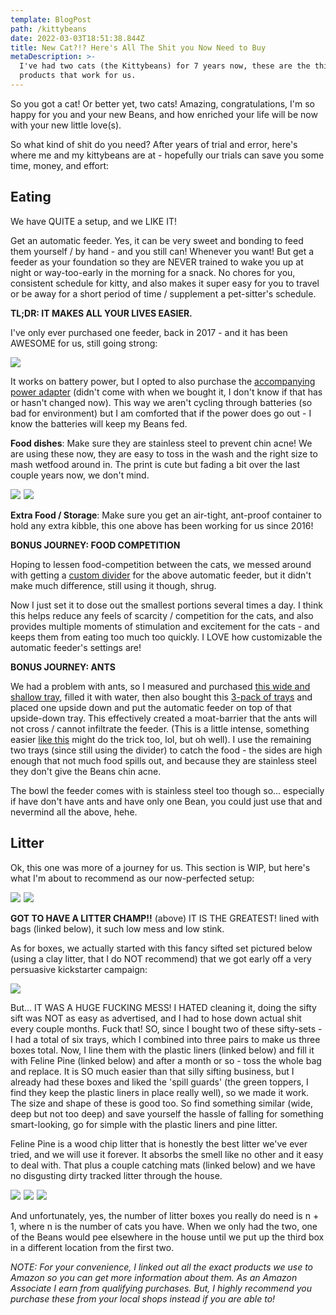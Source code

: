 ```yaml
---
template: BlogPost
path: /kittybeans
date: 2022-03-03T18:51:38.844Z
title: New Cat?!? Here's All The Shit you Now Need to Buy
metaDescription: >-
  I've had two cats (the Kittybeans) for 7 years now, these are the things and
  products that work for us.
---
```

So you got a cat! Or better yet, two cats! Amazing, congratulations, I'm so happy for you and your new Beans, and how enriched your life will be now with your new little love(s). 

So what kind of shit do you need? After years of trial and error, here's where me and my kittybeans are at - hopefully our trials can save you some time, money, and effort: 

## Eating

We have QUITE a setup, and we LIKE IT!

Get an automatic feeder. Yes, it can be very sweet and bonding to feed them yourself / by hand - and you still can! Whenever you want! But get a feeder as your foundation so they are NEVER trained to wake you up at night or way-too-early in the morning for a snack. No chores for you, consistent schedule for kitty, and also makes it super easy for you to travel or be away for a short period of time / supplement a pet-sitter's schedule. 

**TL;DR: IT MAKES ALL YOUR LIVES EASIER.** 

I've only ever purchased one feeder, back in 2017 - and it has been AWESOME for us, still going strong: 

<a href="https://www.amazon.com/gp/product/B00VIXRB6O?ie=UTF8&psc=1&linkCode=li3&tag=tblogfyi22-20&linkId=b6f040c7d5391decada43eb80dadf6b4&language=en_US&ref_=as_li_ss_il" target="_blank"><img border="0" src="//ws-na.amazon-adsystem.com/widgets/q?_encoding=UTF8&ASIN=B00VIXRB6O&Format=_SL250_&ID=AsinImage&MarketPlace=US&ServiceVersion=20070822&WS=1&tag=tblogfyi22-20&language=en_US" ></a><img src="https://ir-na.amazon-adsystem.com/e/ir?t=tblogfyi22-20&language=en_US&l=li3&o=1&a=B00VIXRB6O" width="1" height="1" border="0" alt="" style="border:none !important; margin:0px !important;" />

It works on battery power, but I opted to also purchase the [accompanying power adapter](https://amzn.to/349JQ26) (didn't come with when we bought it, I don't know if that has or hasn't changed now). This way we aren't cycling through batteries (so bad for environment) but I am comforted that if the power does go out - I know the batteries will keep my Beans fed. 

**Food dishes**: Make sure they are stainless steel to prevent chin acne! We are using these now, they are easy to toss in the wash and the right size to mash wetfood around in. The print is cute but fading a bit over the last couple years now, we don't mind. 

<a href="https://www.amazon.com/gp/product/B08MZQX8GL?ie=UTF8&psc=1&linkCode=li1&tag=tblogfyi22-20&linkId=16c7042749da20f1186ecee3504d73df&language=en_US&ref_=as_li_ss_il" target="_blank"><img border="0" src="//ws-na.amazon-adsystem.com/widgets/q?_encoding=UTF8&ASIN=B08MZQX8GL&Format=_SL110_&ID=AsinImage&MarketPlace=US&ServiceVersion=20070822&WS=1&tag=tblogfyi22-20&language=en_US" ></a><img src="https://ir-na.amazon-adsystem.com/e/ir?t=tblogfyi22-20&language=en_US&l=li1&o=1&a=B08MZQX8GL" width="1" height="1" border="0" alt="" style="border:none !important; margin:0px !important;" />      <a href="https://www.amazon.com/gp/product/B007RBB662?ie=UTF8&psc=1&linkCode=li1&tag=tblogfyi22-20&linkId=81bdf5dd73a6d91bf1b87be18dbfab0b&language=en_US&ref_=as_li_ss_il" target="_blank"><img border="0" src="//ws-na.amazon-adsystem.com/widgets/q?_encoding=UTF8&ASIN=B007RBB662&Format=_SL110_&ID=AsinImage&MarketPlace=US&ServiceVersion=20070822&WS=1&tag=tblogfyi22-20&language=en_US" ></a><img src="https://ir-na.amazon-adsystem.com/e/ir?t=tblogfyi22-20&language=en_US&l=li1&o=1&a=B007RBB662" width="1" height="1" border="0" alt="" style="border:none !important; margin:0px !important;" />

**Extra Food / Storage**: Make sure you get an air-tight, ant-proof container to hold any extra kibble, this one above has been working for us since 2016! 

**BONUS JOURNEY: FOOD COMPETITION**

Hoping to lessen food-competition between the cats, we messed around with getting a [custom divider](https://amzn.to/3HDjq6D) for the above automatic feeder, but it didn't make much difference, still using it though, shrug.

Now I just set it to dose out the smallest portions several times a day. I think this helps reduce any feels of scarcity / competition for the cats, and also provides multiple moments of stimulation and excitement for the cats - and keeps them from eating too much too quickly. I LOVE how customizable the automatic feeder's settings are! 

**BONUS JOURNEY: ANTS**

We had a problem with ants, so I measured and purchased [this wide and shallow tray](https://amzn.to/3HHlieF), filled it with water, then also bought this [3-pack of trays](https://amzn.to/3Mlp5ll) and placed one upside down and put the automatic feeder on top of that upside-down tray. This effectively created a moat-barrier that the ants will not cross / cannot infiltrate the feeder. (This is a little intense, something easier [like this](https://amzn.to/3Kf43mB) might do the trick too, lol, but oh well). I use the remaining two trays (since still using the divider) to catch the food - the sides are high enough that not much food spills out, and because they are stainless steel they don't give the Beans chin acne. 

The bowl the feeder comes with is stainless steel too though so... especially if have don't have ants and have only one Bean, you could just use that and nevermind all the above, hehe.

## Litter

Ok, this one was more of a journey for us. This section is WIP, but here's what I'm about to recommend as our now-perfected setup: 

<a href="https://www.amazon.com/gp/product/B001N3JEPK?ie=UTF8&psc=1&linkCode=li3&tag=tblogfyi22-20&linkId=74ae10eaf6d5facd2d88358ed7b2fe3f&language=en_US&ref_=as_li_ss_il" target="_blank"><img border="0" src="//ws-na.amazon-adsystem.com/widgets/q?_encoding=UTF8&ASIN=B001N3JEPK&Format=_SL250_&ID=AsinImage&MarketPlace=US&ServiceVersion=20070822&WS=1&tag=tblogfyi22-20&language=en_US" ></a><img src="https://ir-na.amazon-adsystem.com/e/ir?t=tblogfyi22-20&language=en_US&l=li3&o=1&a=B001N3JEPK" width="1" height="1" border="0" alt="" style="border:none !important; margin:0px !important;" /> <a href="https://www.amazon.com/gp/product/B001Q9EHIU?ie=UTF8&psc=1&linkCode=li2&tag=tblogfyi22-20&linkId=4bae77eebbaa9ad9e8bb46e104508537&language=en_US&ref_=as_li_ss_il" target="_blank"><img border="0" src="//ws-na.amazon-adsystem.com/widgets/q?_encoding=UTF8&ASIN=B001Q9EHIU&Format=_SL160_&ID=AsinImage&MarketPlace=US&ServiceVersion=20070822&WS=1&tag=tblogfyi22-20&language=en_US" ></a><img src="https://ir-na.amazon-adsystem.com/e/ir?t=tblogfyi22-20&language=en_US&l=li2&o=1&a=B001Q9EHIU" width="1" height="1" border="0" alt="" style="border:none !important; margin:0px !important;" />  

**GOT TO HAVE A LITTER CHAMP!!** (above) IT IS THE GREATEST! lined with bags (linked below), it such low mess and low stink.

As for boxes, we actually started with this fancy sifted set pictured below (using a clay litter, that I do NOT recommend) that we got early off a very persuasive kickstarter campaign:

<a href="https://www.amazon.com/Luuup-Litter-Box-Non-Stick-High-Sided/dp/B072FK9V1R?crid=FK75U2KI5KZP&keywords=sifting+litter+box&qid=1646336505&s=pet-supplies&sprefix=sifting+litter+box%2Cpets%2C130&sr=1-5&linkCode=li2&tag=tblogfyi22-20&linkId=32a4dbaf592bd232b5b5a2cbe91eaf7d&language=en_US&ref_=as_li_ss_il" target="_blank"><img border="0" src="//ws-na.amazon-adsystem.com/widgets/q?_encoding=UTF8&ASIN=B072FK9V1R&Format=_SL160_&ID=AsinImage&MarketPlace=US&ServiceVersion=20070822&WS=1&tag=tblogfyi22-20&language=en_US" ></a><img src="https://ir-na.amazon-adsystem.com/e/ir?t=tblogfyi22-20&language=en_US&l=li2&o=1&a=B072FK9V1R" width="1" height="1" border="0" alt="" style="border:none !important; margin:0px !important;" />

But... IT WAS A HUGE FUCKING MESS! I HATED cleaning it, doing the sifty sift was NOT as easy as advertised, and I had to hose down actual shit every couple months. Fuck that! SO, since I bought two of these sifty-sets - I had a total of six trays, which I combined into three pairs to make us three boxes total. Now, I line them with the plastic liners (linked below) and fill it with Feline Pine (linked below) and after a month or so - toss the whole bag and replace. It is SO much easier than that silly sifting business, but I already had these boxes and liked the 'spill guards' (the green toppers, I find they keep the plastic liners in place really well), so we made it work. The size and shape of these is good too. So find something similar (wide, deep but not too deep) and save yourself the hassle of falling for something smart-looking, go for simple with the plastic liners and pine litter.  

Feline Pine is a wood chip litter that is honestly the best litter we've ever tried, and we will use it forever. It absorbs the smell like no other and it easy to deal with. That plus a couple  catching mats (linked below)  and we have no disgusting dirty tracked litter through the house. 

 <a href="https://www.amazon.com/gp/product/B01DUZZ5IS?ie=UTF8&psc=1&linkCode=li2&tag=tblogfyi22-20&linkId=b24da868df116eba1212872c9eacb9b0&language=en_US&ref_=as_li_ss_il" target="_blank"><img border="0" src="//ws-na.amazon-adsystem.com/widgets/q?_encoding=UTF8&ASIN=B01DUZZ5IS&Format=_SL160_&ID=AsinImage&MarketPlace=US&ServiceVersion=20070822&WS=1&tag=tblogfyi22-20&language=en_US" ></a><img src="https://ir-na.amazon-adsystem.com/e/ir?t=tblogfyi22-20&language=en_US&l=li2&o=1&a=B01DUZZ5IS" width="1" height="1" border="0" alt="" style="border:none !important; margin:0px !important;" /> <a href="https://www.amazon.com/gp/product/B07NPHGL79?ie=UTF8&psc=1&linkCode=li2&tag=tblogfyi22-20&linkId=fd8f8956b70ea5bc55cdbe74a8f6a777&language=en_US&ref_=as_li_ss_il" target="_blank"><img border="0" src="//ws-na.amazon-adsystem.com/widgets/q?_encoding=UTF8&ASIN=B07NPHGL79&Format=_SL160_&ID=AsinImage&MarketPlace=US&ServiceVersion=20070822&WS=1&tag=tblogfyi22-20&language=en_US" ></a><img src="https://ir-na.amazon-adsystem.com/e/ir?t=tblogfyi22-20&language=en_US&l=li2&o=1&a=B07NPHGL79" width="1" height="1" border="0" alt="" style="border:none !important; margin:0px !important;" />  <a href="https://www.amazon.com/gp/product/B07R9K77C6?ie=UTF8&psc=1&linkCode=li2&tag=tblogfyi22-20&linkId=36e96d3bfe56e2cbd4006743adc25ea1&language=en_US&ref_=as_li_ss_il" target="_blank"><img border="0" src="//ws-na.amazon-adsystem.com/widgets/q?_encoding=UTF8&ASIN=B07R9K77C6&Format=_SL160_&ID=AsinImage&MarketPlace=US&ServiceVersion=20070822&WS=1&tag=tblogfyi22-20&language=en_US" ></a><img src="https://ir-na.amazon-adsystem.com/e/ir?t=tblogfyi22-20&language=en_US&l=li2&o=1&a=B07R9K77C6" width="1" height="1" border="0" alt="" style="border:none !important; margin:0px !important;" />

And unfortunately, yes, the number of litter boxes you really do need is n + 1, where n is the number of cats you have. When we only had the two, one of the Beans would pee elsewhere in the house until we put up the third box in a different location from the first two.

*NOTE: For your convenience, I linked out all the exact products we use to Amazon so you can get more information about them. As an Amazon Associate I earn from qualifying purchases. But, I highly recommend you purchase these from your local shops instead if you are able to!*
